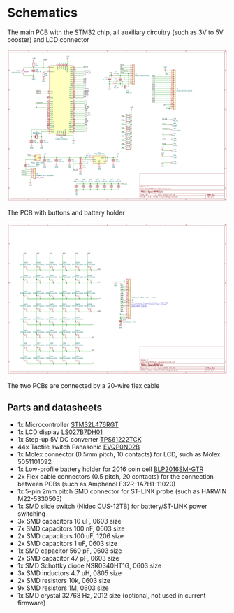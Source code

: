 # Schematics

The main PCB with the STM32 chip, all auxiliary circuitry (such as 3V to 5V booster) and LCD connector

<img src="images/mcu_schematic.png">

The PCB with buttons and battery holder

<img src="images/keyboard_schematic.png">

The two PCBs are connected by a 20-wire flex cable 

## Parts and datasheets

   * 1x Microcontroller [STM32L476RGT](https://www.st.com/en/microcontrollers-microprocessors/stm32l476rg.html)
   * 1x LCD display [LS027B7DH01](https://www.sharpsde.com/products/displays/model/LS027B7DH01/)
   * 1x Step-up 5V DC converter [TPS61222TCK](https://www.ti.com/product/TPS61222)
   * 44x Tactile switch Panasonic [EVQP0N02B](https://www3.panasonic.biz/ac/e/search_num/index.jsp?c=detail%E2%88%82no=EVQP0N02B)
   * 1x Molex connector (0.5mm pitch, 10 contacts) for LCD, such as Molex 5051101092
   * 1x Low-profile battery holder for 2016 coin cell [BLP2016SM-GTR](https://www.batteryholders.com/part.php?pn=BLP2016SM-GTR)
   * 2x Flex cable connectors (0.5 pitch, 20 contacts) for the connection between PCBs (such as Amphenol F32R-1A7H1-11020)
   * 1x 5-pin 2mm pitch SMD connector for ST-LINK probe (such as HARWIN M22-5330505)
   * 1x SMD slide switch (Nidec CUS-12TB) for battery/ST-LINK power switching
   * 3x SMD capacitors 10 uF, 0603 size
   * 7x SMD capacitors 100 nF, 0603 size
   * 2x SMD capacitors 100 uF, 1206 size
   * 2x SMD capacitors 1 uF, 0603 size
   * 1x SMD capacitor 560 pF, 0603 size
   * 2x SMD capacitor 47 pF, 0603 size
   * 1x SMD Schottky diode NSR0340HT1G, 0603 size
   * 3x SMD inductors 4.7 uH, 0805 size
   * 2x SMD resistors 10k, 0603 size
   * 9x SMD resistors 1M, 0603 size
   * 1x SMD crystal 32768 Hz, 2012 size (optional, not used in current firmware)
